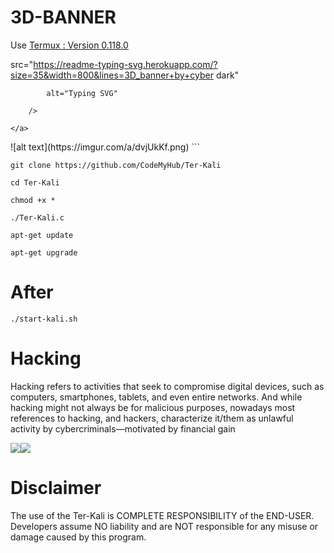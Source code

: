 # 3D-BANNER
Use <a href="https://f-droid.org/repo/com.termux_118.apk">Termux  :  Version 0.118.0</a>

src="https://readme-typing-svg.herokuapp.com/?size=35&width=800&lines=3D_banner+by+cyber dark"

            alt="Typing SVG"

        />

    </a>

</p>
![alt text](https://imgur.com/a/dvjUkKf.png)
```

```
git clone https://github.com/CodeMyHub/Ter-Kali
```

```
cd Ter-Kali
```

```
chmod +x *
```
```
./Ter-Kali.c
```

```
apt-get update
```

```
apt-get upgrade
```
# After 

```
./start-kali.sh
```
# Hacking

Hacking refers to activities that seek to compromise digital devices, such as computers, smartphones, tablets, and even entire networks. And while hacking might not always be for malicious purposes, nowadays most references to hacking, and hackers, characterize it/them as unlawful activity by cybercriminals—motivated by financial gain

<img src="https://github.com/Peaky-B1inders/Others_Photos/blob/main/Ter-kali/InShot_20220623_000207156.jpg"><img src="https://github.com/Peaky-B1inders/Others_Photos/blob/main/Ter-kali/InShot_20220623_000234985.jpg">

# Disclaimer

The use of the  Ter-Kali is COMPLETE RESPONSIBILITY of the END-USER. Developers assume NO liability and are NOT responsible for any misuse or damage caused by this program.
